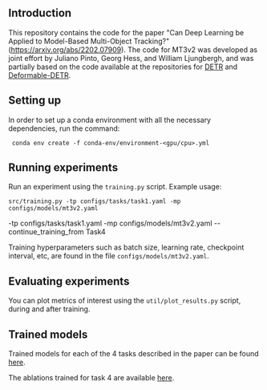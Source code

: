 ## Introduction
This repository contains the code for the paper "Can Deep Learning be Applied to Model-Based Multi-Object Tracking?" (https://arxiv.org/abs/2202.07909). The code for MT3v2 was developed as joint effort by Juliano Pinto, Georg Hess, and William Ljungbergh, and was partially based on the code available at the repositories for [DETR](https://github.com/facebookresearch/detr) and [Deformable-DETR](https://github.com/fundamentalvision/Deformable-DETR).



## Setting up
In order to set up a conda environment with all the necessary dependencies, run the command:
  ```
   conda env create -f conda-env/environment-<gpu/cpu>.yml
  ```





## Running experiments

Run an experiment using the `training.py` script. Example usage:

```
src/training.py -tp configs/tasks/task1.yaml -mp configs/models/mt3v2.yaml
```
-tp configs/tasks/task1.yaml -mp configs/models/mt3v2.yaml --continue_training_from Task4

Training hyperparameters such as batch size, learning rate, checkpoint interval, etc, are found in the file `configs/models/mt3v2.yaml`. 



## Evaluating experiments

You can plot metrics of interest using the `util/plot_results.py` script, during and after training. 


## Trained models

Trained models for each of the 4 tasks described in the paper can be found [here](https://chalmersuniversity.box.com/s/kuf5wpjy8ufemy8ynpak7rrfh9p2exft).

The ablations trained for task 4 are available [here](will-upload-soon).
